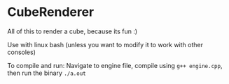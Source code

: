 # CubeRenderer
All of this to render a cube, because its fun :)

Use with linux bash (unless you want to modify it to work with other consoles)

To compile and run: Navigate to engine file, compile using `g++ engine.cpp`, then run the binary `./a.out`
